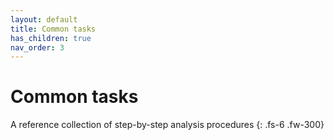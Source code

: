 ```yaml
---
layout: default
title: Common tasks
has_children: true
nav_order: 3
---
```


# Common tasks

A reference collection of step-by-step analysis procedures
{: .fs-6 .fw-300}
